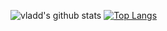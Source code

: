![vladd's github stats](https://github-readme-stats.vercel.app/api?username=vladd-png&show_icons=true&theme=ayu-mirage)
[![Top Langs](https://github-readme-stats.vercel.app/api/top-langs/?username=vladd-png&layout=compact)](https://github.com/vladd-png/github-readme-stats)
